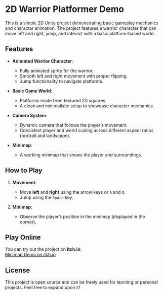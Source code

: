 # 2D Warrior Platformer Demo

This is a simple 2D Unity project demonstrating basic gameplay mechanics and character animation. The project features a warrior character that can move left and right, jump, and interact with a basic platform-based world.

## Features

- **Animated Warrior Character**:
  - Fully animated sprite for the warrior.
  - Smooth left and right movement with proper flipping.
  - Jump functionality to navigate platforms.

- **Basic Game World**:
  - Platforms made from textured 2D squares.
  - A clean and minimalistic setup to showcase character mechanics.

- **Camera System**:
  - Dynamic camera that follows the player’s movement.
  - Consistent player and world scaling across different aspect ratios (portrait and landscape).

- **Minimap**:
  - A working minimap that shows the player and surroundings.

## How to Play

1. **Movement**:
   - Move **left** and **right** using the arrow keys or `A` and `D`.
   - Jump using the `Space` key.

2. **Minimap**:
   - Observe the player’s position in the minimap (displayed in the corner).

## Play Online

You can try out the project on **itch.io**:  
[Minimap Demo on itch.io](https://shutafimpro.itch.io/minimap)

## License

This project is open source and can be freely used for learning or personal projects. Feel free to expand upon it!
